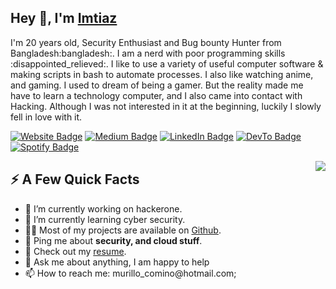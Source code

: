 <h2>Hey 👋, I'm <a href="https://github.com/imtiazsec">Imtiaz</a></h2>
<p>I'm 20 years old, Security Enthusiast and Bug bounty Hunter from Bangladesh:bangladesh:. I am a nerd with poor programming skills :disappointed_relieved:. I like to use a variety of useful computer software & making scripts in bash to automate processes. I also like watching anime, and gaming. I used to dream of being a gamer. But the reality made me have to learn a technology computer, and I also came into contact with Hacking. Although I was not interested in it at the beginning, luckily I slowly fell in love with it.</p>

<p><a href="https://stanleylim.me"><img src="https://img.shields.io/badge/-stanleylim.me-4E69C8?style=flat-square&amp;labelColor=4E69C8&amp;logo=Firefox&amp;link=https://stanleylim.me" alt="Website Badge"></a> <a href="https://medium.com/@serbis"><img src="https://img.shields.io/badge/-@serbis-14c767?style=flat-square&amp;labelColor=14c767&amp;logo=Medium&amp;link=https://medium.com/@serbis" alt="Medium Badge"></a> <a href="https://www.linkedin.com/in/serbis/"><img src="https://img.shields.io/badge/-@serbis-0077B5?style=flat-square&amp;labelColor=0077B5&amp;logo=LinkedIn&amp;link=https://www.linkedin.com/in/serbis/" alt="LinkedIn Badge"></a> <a href="https://dev.to/spiderpig86"><img src="https://img.shields.io/badge/-@spiderpig86-0A0A0A?style=flat-square&amp;labelColor=0A0A0A&amp;logo=dev.to&amp;link=https://dev.to/spiderpig86" alt="DevTo Badge"></a> <a href="https://open.spotify.com/user/1235099575"><img src="https://img.shields.io/badge/-@Stanley%20Lim-1ED760?style=flat-square&amp;labelColor=fff&amp;logo=Spotify&amp;link=https://open.spotify.com/user/1235099575" alt="Spotify Badge"></a></p>
<img align="right" src="https://media1.giphy.com/media/13HgwGsXF0aiGY/giphy.gif" />

<h2>⚡️ A Few Quick Facts</h2>
<ul>
<li>🔭 I’m currently working on hackerone.</li>
<li>🧐 I’m currently learning cyber security.</li>
<li>👨‍💻 Most of my projects are available on <a href="https://github.com/imtiazsec">Github</a>.</li>
<li>💬 Ping me about <strong>security, and cloud stuff</strong>.</li>
<li>📙 Check out my <a href="https://www.stanleylim.me/resume/resume.pdf">resume</a>.</li>
<li>💬 Ask me about anything, I am happy to help</li>
<li>📫 How to reach me: murillo_comino@hotmail.com;</li>
</ul>
